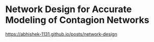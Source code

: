 # Network Design for Accurate Modeling of Contagion Networks

https://abhishek-1131.github.io/posts/network-design
